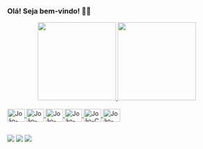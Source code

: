 ### Olá! Seja bem-vindo! 👋😃
<div align="center">
  <a href="https://github.com/JoaoFilho1234">
  <img height="180em" src="https://github-readme-stats.vercel.app/api?username=JoaoFilho1234&show_icons=true&theme=tokyonight&include_all_commits=true&count_private=true"/>
  <img height="180em" src="https://github-readme-stats.vercel.app/api/top-langs/?username=JoaoFilho1234&layout=compact&langs_count=7&theme=tokyonight"/>
</div>
<div style="display: inline_block"><br>
  <img align="center" alt="João-Java" height="30" width="40"
src="https://cdn.jsdelivr.net/gh/devicons/devicon/icons/java/java-original.svg" >
  <img align="center" alt="João-Ruby" height="30" width="40"
src="https://cdn.jsdelivr.net/gh/devicons/devicon/icons/ruby/ruby-original.svg" >
  <img align="center" alt="João-Rails" height="30" width="40"
src="https://cdn.jsdelivr.net/gh/devicons/devicon/icons/rails/rails-original-wordmark.svg" >
  <img align="center" alt="João-Python" height="30" width="40"
src="https://cdn.jsdelivr.net/gh/devicons/devicon/icons/python/python-original.svg" >
  <img align="center" alt="João-C" height="30" width="40"
src="https://cdn.jsdelivr.net/gh/devicons/devicon/icons/c/c-original.svg" >
  <img align="center" alt="João-Linux" height="30" width="40"
src="https://cdn.jsdelivr.net/gh/devicons/devicon/icons/linux/linux-original.svg" >
</div>
  
##
  
<div>
    
  <a href="https://instagram.com/joaofilho1234" target="_blank"><img src="https://img.shields.io/badge/-Instagram-%23E4405F?style=for-the-badge&logo=instagram&logoColor=white" target="_blank"></a>
  <a href = "mailto:joao.filho.jbf@hotmail.com"><img src="https://img.shields.io/badge/Microsoft_Outlook-0078D4?style=for-the-badge&logo=microsoft-outlook&logoColor=white" target="_blank"></a>
  <a href="https://www.linkedin.com/in/joao-filho1234" target="_blank"><img src="https://img.shields.io/badge/-LinkedIn-%230077B5?style=for-the-badge&logo=linkedin&logoColor=white" target="_blank"></a> 
 
  
 
</div>
